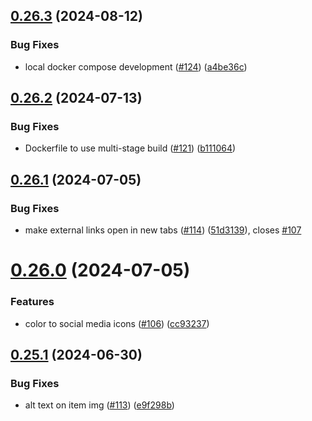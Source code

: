 ## [0.26.3](https://github.com/EddieHubCommunity/CreatorsRegistry/compare/v0.26.2...v0.26.3) (2024-08-12)


### Bug Fixes

* local docker compose development ([#124](https://github.com/EddieHubCommunity/CreatorsRegistry/issues/124)) ([a4be36c](https://github.com/EddieHubCommunity/CreatorsRegistry/commit/a4be36c6e5e720ea0e945dda83bd6cac852defd0))



## [0.26.2](https://github.com/EddieHubCommunity/CreatorsRegistry/compare/v0.26.1...v0.26.2) (2024-07-13)


### Bug Fixes

* Dockerfile to use multi-stage build ([#121](https://github.com/EddieHubCommunity/CreatorsRegistry/issues/121)) ([b111064](https://github.com/EddieHubCommunity/CreatorsRegistry/commit/b111064e13fe45b455da06fd2b330c7fcfc2cbc3))



## [0.26.1](https://github.com/EddieHubCommunity/CreatorsRegistry/compare/v0.26.0...v0.26.1) (2024-07-05)


### Bug Fixes

* make external links open in new tabs ([#114](https://github.com/EddieHubCommunity/CreatorsRegistry/issues/114)) ([51d3139](https://github.com/EddieHubCommunity/CreatorsRegistry/commit/51d31398caa01cb762e1301ac6f210da6ebdae3d)), closes [#107](https://github.com/EddieHubCommunity/CreatorsRegistry/issues/107)



# [0.26.0](https://github.com/EddieHubCommunity/CreatorsRegistry/compare/v0.25.1...v0.26.0) (2024-07-05)


### Features

* color to social media icons ([#106](https://github.com/EddieHubCommunity/CreatorsRegistry/issues/106)) ([cc93237](https://github.com/EddieHubCommunity/CreatorsRegistry/commit/cc932377cc1e6346dbcaf96addfece9a0daab149))



## [0.25.1](https://github.com/EddieHubCommunity/CreatorsRegistry/compare/v0.25.0...v0.25.1) (2024-06-30)


### Bug Fixes

* alt text on item img ([#113](https://github.com/EddieHubCommunity/CreatorsRegistry/issues/113)) ([e9f298b](https://github.com/EddieHubCommunity/CreatorsRegistry/commit/e9f298b38acd0de3a0ac9916de658018515f02b5))



